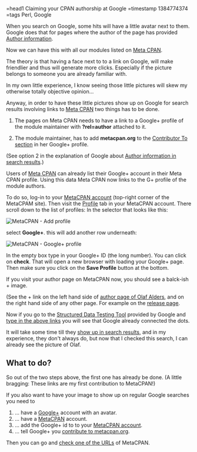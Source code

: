 =head1 Claiming your CPAN authorship at Google
=timestamp 1384774374
=tags Perl, Google



When you search on Google, some hits will have a little avatar next to them.
Google does that for pages where the author of the page has provided
<a href="https://support.google.com/webmasters/answer/1408986?hl=en">Author information</a>.

Now we can have this with all our modules listed on <a href="http://metacpan.org/">Meta CPAN</a>.



The theory is that having a face next to to a link on Google, will make friendlier
and thus will generate more clicks. Especially if the picture belongs to someone
you are already familiar with.

In my own little experience, I know seeing those little pictures will skew my 
otherwise totally objective opinion...

Anyway, in order to have these little pictures show up on Google for
search results involving links to <a href="http://metacpan.org/">Meta CPAN</a>
two things has to be done.

1) The pages on Meta CPAN needs to have a link to a Google+ profile of the module maintainer with <b>?rel=author</b> attached to it.

2) The module maintainer, has to add <b>metacpan.org</b> to the
<a href="http://plus.google.com/me/about/edit/co">Contributor To section</a> in her Google+
profile.

(See option 2 in the explanation of Google about 
<a href="https://support.google.com/webmasters/answer/1408986?hl=en">Author information in search results</a>.)

Users of <a href="http://metacpan.org/">Meta CPAN</a> can already list their Google+ account in their Meta CPAN profile.
Using this data Meta CPAN now links to the G+ profile of the module authors.

To do so, log-in to your <a href="https://metacpan.org/account/">MetaCPAN account</a>
(top-right corner of the MetaCPAM site).
Then visit the <a href="https://metacpan.org/account/profile">Profile</a> tab in your MetaCPAN
account. There scroll down to the list of profiles: In the selector that looks like this:

<img src="/img/metacpan-profile.png" alt="MetaCPAN - Add profile" />

select <b>Google+</b>. this will add another row underneath: 

<img src="/img/metacpan-googleplus-profile.png" alt="MetaCPAN - Google+ profile" />

In the empty box type in your Google+ ID (the long number). You can click on <b>check</b>.
That will open a new browser with loading your Google+ page. Then make sure you click
on the <b>Save Profile</b> button at the bottom.

If you visit your author page on MetaCPAN now, you should see a balck-ish + image.

(See the + link on the left hand side of <a href="https://metacpan.org/author/OALDERS">author page of Olaf Alders</a>, and on the right hand side of any other page. For example on the <a href="https://metacpan.org/release/WWW-Mechanize-Cached">release page</a>.

Now if you go to the <a href="http://www.google.com/webmasters/tools/richsnippets">Structured Data Testing Tool</a> provided by Google and <a href="http://www.google.com/webmasters/tools/richsnippets?q=https%3A%2F%2Fmetacpan.org%2Frelease%2FWWW-Mechanize-Cached">type in the above links</a> you will see that Google already connected the dots.

It will take some time till they <a href="https://www.google.com/search?q=WWW%3A%3AMechanize%3A%3ACached+-+Cache+response+to+be+polite&oq=WWW%3A%3AMechanize%3A%3ACached+-+Cache+response+to+be+polite&aqs=chrome..69i57j69i58.326j0j7&sourceid=chrome&espv=210&es_sm=119&ie=UTF-8">show up in search results</a>, and in my experience, they don't always do, but now that I checked this search, I can already see the picture of Olaf.


<h2>What to do?</h2>

So out of the two steps above, the first one has already be done.
(A little bragging: These links are my first contribution to MetaCPAN!)

If you also want to have your image to show up on regular Google searches you need to

<ol>
<li>... have a <a href="https://plus.google.com/">Google+</a> account with an avatar.</li>
<li>... have a <a href="https://metacpan.org/">MetaCPAN</a> account.</li>
<li>... add the Google+ id to to your <a href="https://metacpan.org/account/profile">MetaCPAN account</a>.</li>
<li>... tell Google+ you <a href="http://plus.google.com/me/about/edit/co">contribute to metacpan.org</a>.</li>
</ol>


Then you can go and <a href="http://www.google.com/webmasters/tools/richsnippets">check one of the URLs</a> of MetaCPAN.


